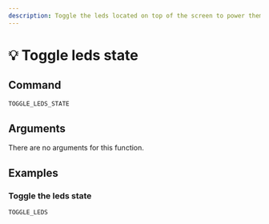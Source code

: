 ```yaml
---
description: Toggle the leds located on top of the screen to power them on/off
---
```


# 💡 Toggle leds state

## Command

```javascript
TOGGLE_LEDS_STATE
```

## Arguments

There are no arguments for this function.

## Examples

### Toggle the leds state

```javascript
TOGGLE_LEDS
```

